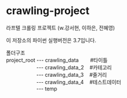 # crawling-project
라프텔 크롤링 프로젝트 (w.강서현, 이하은, 전혜영)


이 저장소의 
파이썬 실행버전은 3.7입니다.

폴더구조<br>
project_root --- crawling_data    &nbsp;&nbsp;&nbsp;&nbsp;&nbsp;&nbsp; #타이틀 <br>
&nbsp;&nbsp;&nbsp;&nbsp;&nbsp;&nbsp;&nbsp;&nbsp;&nbsp;&nbsp;&nbsp;&nbsp;&nbsp;&nbsp;&nbsp;&nbsp;&nbsp;&nbsp;&nbsp;&nbsp;&nbsp;--- crawling_data_2   &nbsp;&nbsp; #카테고리 <br>
&nbsp;&nbsp;&nbsp;&nbsp;&nbsp;&nbsp;&nbsp;&nbsp;&nbsp;&nbsp;&nbsp;&nbsp;&nbsp;&nbsp;&nbsp;&nbsp;&nbsp;&nbsp;&nbsp;&nbsp;&nbsp;--- crawling_data_3   &nbsp;&nbsp; #줄거리 <br>
&nbsp;&nbsp;&nbsp;&nbsp;&nbsp;&nbsp;&nbsp;&nbsp;&nbsp;&nbsp;&nbsp;&nbsp;&nbsp;&nbsp;&nbsp;&nbsp;&nbsp;&nbsp;&nbsp;&nbsp;&nbsp;--- crawling_data_4   &nbsp;&nbsp; #테스트데이터 <br>
&nbsp;&nbsp;&nbsp;&nbsp;&nbsp;&nbsp;&nbsp;&nbsp;&nbsp;&nbsp;&nbsp;&nbsp;&nbsp;&nbsp;&nbsp;&nbsp;&nbsp;&nbsp;&nbsp;&nbsp;&nbsp;--- temp<br>
